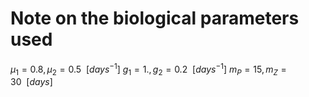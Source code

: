 # Note on the biological parameters used

$\mu_1 = 0.8, \mu_2 = 0.5\ \ [days^{-1}]$
$g_1 = 1., g_2 = 0.2\ \ [days^{-1}]$
$m_P = 15, m_Z = 30\ \ [days]$
